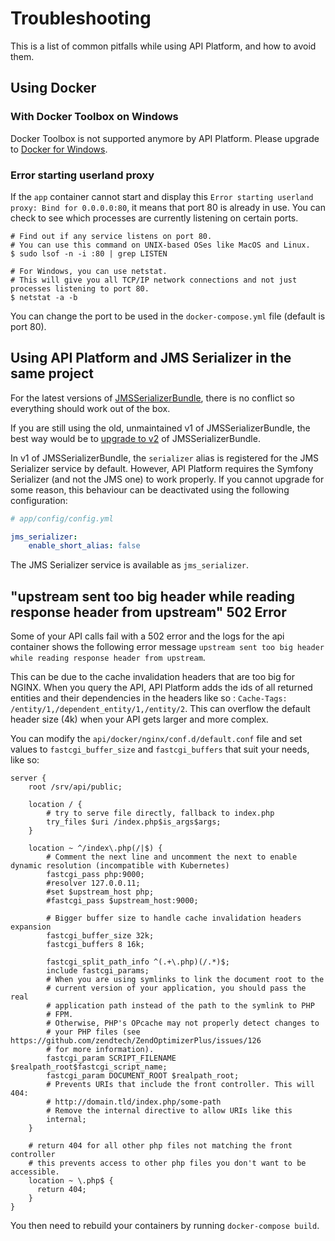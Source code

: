 # Troubleshooting

This is a list of common pitfalls while using API Platform, and how to avoid them.

## Using Docker

### With Docker Toolbox on Windows

Docker Toolbox is not supported anymore by API Platform. Please upgrade to [Docker for Windows](https://www.docker.com/docker-windows).

### Error starting userland proxy

If the `app` container cannot start and display this `Error starting userland proxy: Bind for 0.0.0.0:80`, it means that port 80 is already in use. You can check to see which processes are currently listening on certain ports.

    # Find out if any service listens on port 80.
    # You can use this command on UNIX-based OSes like MacOS and Linux.
    $ sudo lsof -n -i :80 | grep LISTEN

    # For Windows, you can use netstat. 
    # This will give you all TCP/IP network connections and not just processes listening to port 80.
    $ netstat -a -b

You can change the port to be used in the `docker-compose.yml` file (default is port 80).

## Using API Platform and JMS Serializer in the same project

For the latest versions of [JMSSerializerBundle](http://jmsyst.com/bundles/JMSSerializerBundle), there is no conflict so everything should work out of the box.

If you are still using the old, unmaintained v1 of JMSSerializerBundle, the best way would be to [upgrade to v2](https://github.com/schmittjoh/JMSSerializerBundle/blob/2.4.2/UPGRADING.md#upgrading-from-1x-to-20) of JMSSerializerBundle.

In v1 of JMSSerializerBundle, the `serializer` alias is registered for the JMS Serializer service by default. However, API Platform requires the Symfony Serializer (and not the JMS one) to work properly. If you cannot upgrade for some reason, this behaviour can be deactivated using the following configuration:

```yaml
# app/config/config.yml

jms_serializer:
    enable_short_alias: false
```

The JMS Serializer service is available as `jms_serializer`.

## "upstream sent too big header while reading response header from upstream" 502 Error

Some of your API calls fail with a 502 error and the logs for the api container shows the following error message `upstream sent too big header while reading response header from upstream`. 

This can be due to the cache invalidation headers that are too big for NGINX. When you query the API, API Platform adds the ids of all returned entities and their dependencies in the headers like so : `Cache-Tags: /entity/1,/dependent_entity/1,/entity/2`. This can overflow the default header size (4k) when your API gets larger and more complex.

You can modify the `api/docker/nginx/conf.d/default.conf` file and set values to `fastcgi_buffer_size` and `fastcgi_buffers` that suit your needs, like so:

```
server {
    root /srv/api/public;

    location / {
        # try to serve file directly, fallback to index.php
        try_files $uri /index.php$is_args$args;
    }

    location ~ ^/index\.php(/|$) {
        # Comment the next line and uncomment the next to enable dynamic resolution (incompatible with Kubernetes)
        fastcgi_pass php:9000;
        #resolver 127.0.0.11;
        #set $upstream_host php;
        #fastcgi_pass $upstream_host:9000;
        
        # Bigger buffer size to handle cache invalidation headers expansion
        fastcgi_buffer_size 32k;
        fastcgi_buffers 8 16k;

        fastcgi_split_path_info ^(.+\.php)(/.*)$;
        include fastcgi_params;
        # When you are using symlinks to link the document root to the
        # current version of your application, you should pass the real
        # application path instead of the path to the symlink to PHP
        # FPM.
        # Otherwise, PHP's OPcache may not properly detect changes to
        # your PHP files (see https://github.com/zendtech/ZendOptimizerPlus/issues/126
        # for more information).
        fastcgi_param SCRIPT_FILENAME $realpath_root$fastcgi_script_name;
        fastcgi_param DOCUMENT_ROOT $realpath_root;
        # Prevents URIs that include the front controller. This will 404:
        # http://domain.tld/index.php/some-path
        # Remove the internal directive to allow URIs like this
        internal;
    }

    # return 404 for all other php files not matching the front controller
    # this prevents access to other php files you don't want to be accessible.
    location ~ \.php$ {
      return 404;
    }
}
```

You then need to rebuild your containers by running `docker-compose build`.
